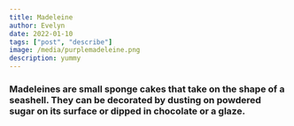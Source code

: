 ```yaml
---
title: Madeleine
author: Evelyn
date: 2022-01-10
tags: ["post", "describe"]
image: /media/purplemadeleine.png
description: yummy
---
```


### Madeleines are small sponge cakes that take on the shape of a seashell. They can be decorated by dusting on powdered sugar on its surface or dipped in chocolate or a glaze.
